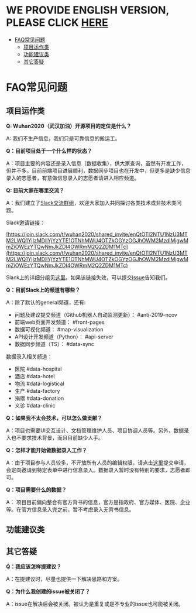 # WE PROVIDE ENGLISH VERSION, PLEASE CLICK [HERE](https://github.com/wuhan2020/wuhan2020/blob/master/FAQ_EN.md) <!-- omit in toc -->

- [FAQ常见问题](#faq%e5%b8%b8%e8%a7%81%e9%97%ae%e9%a2%98)
  - [项目运作类](#%e9%a1%b9%e7%9b%ae%e8%bf%90%e4%bd%9c%e7%b1%bb)
  - [功能建议类](#%e5%8a%9f%e8%83%bd%e5%bb%ba%e8%ae%ae%e7%b1%bb)
  - [其它答疑](#%e5%85%b6%e5%ae%83%e7%ad%94%e7%96%91)

# FAQ常见问题

## 项目运作类

**Q: Wuhan2020（武汉加油）开源项目的定位是什么？**

A: 我们不生产信息，我们只是可靠信息的搬运工。

**Q：目前项目处于一个什么样的状态？**

A：项目主要的内容还是录入信息（数据收集），供大家查询，虽然有开发工作，但并不多。目前前端项目进展顺利，数据同步项目也在开发中，但更多是缺少信息录入的志愿者，有意做信息录入的志愿者请进入相应频道。

**Q: 目前大家在哪里交流？**

A：我们建立了[Slack交流群组](https://join.slack.com/t/wuhan2020/shared_invite/enQtOTI2NTU1NzU3MTM2LWQ1YjIzMDllYjYzYTE1OTNhMWU4OTZkOGYzOGJhOWM2MzdlMjgwMmZiOWEzYTQwNmJkZDI4OWRmM2Q2ZDM1MTc)，欢迎大家加入共同探讨各类技术或非技术类问题。

Slack邀请链接：

[https://join.slack.com/t/wuhan2020/shared_invite/enQtOTI2NTU1NzU3MTM2LWQ1YjIzMDllYjYzYTE1OTNhMWU4OTZkOGYzOGJhOWM2MzdlMjgwMmZiOWEzYTQwNmJkZDI4OWRmM2Q2ZDM1MTc](https://join.slack.com/t/wuhan2020/shared_invite/enQtOTI2NTU1NzU3MTM2LWQ1YjIzMDllYjYzYTE1OTNhMWU4OTZkOGYzOGJhOWM2MzdlMjgwMmZiOWEzYTQwNmJkZDI4OWRmM2Q2ZDM1MTc)

Slack上的详细分组见[这里](./README.md#Slack交流群组)。如果该链接失效，可以提交[Issue](https://github.com/wuhan2020/wuhan2020/issues/)告知我们。

**Q：目前Slack上的频道有哪些？**

A：除了默认的general频道，还有:

* 问题及建议提交频道（Github机器人自动监测更新）： #anti-2019-ncov
* 前端web页面开发频道： #front-pages
* 数据可视化频道： #map-visualization
* API设计开发频道（Python）： #api-server
* 数据同步频道（TS）： #data-sync

数据录入相关频道：

* 医院 #data-hospital
* 酒店 #data-hotel
* 物流 #data-logistical
* 生产 #data-factory
* 捐赠 #data-donation
* 义诊 #data-clinic

**Q：如果我不太会技术，可以怎么做贡献？**

A：项目也需要UI交互设计、文档管理维护人员、项目协调人员等。另外，数据录入也不要求技术背景，而且目前缺少人手。

**Q：怎样才能开始做数据录入工作？**

A：由于项目参与人员较多，不开放所有人员的编辑权限，请点击[这里](https://shimo.im/forms/YVJkGrGCWwQPTpqY/fill)提交申请，会定向邀请到特定表单中进行信息录入。数据录入暂时没有特别的要求，志愿者即可。

**Q：项目需要什么的数据？**

A： 项目目前偏向整合有官方背书的信息，官方是指政府、官方媒体、医院、企业等。在官方信息录入完之前，暂不考虑录入无背书信息。

## 功能建议类

## 其它答疑

**Q：我应该怎样提建议？**

A：在提建议时，尽量也提供一下解决思路和方案。

**Q：为什么我创建的issue被关闭了？**

A：issue在解决后会被关闭。被认为是重复或是不专业的issue也可能被关闭。
